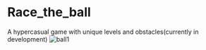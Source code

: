 # Race_the_ball
A hypercasual game with unique levels and obstacles(currently in development)
![ball1](https://user-images.githubusercontent.com/66202955/194840768-0296ac70-1f47-45c0-add3-8b38b528c642.gif)
